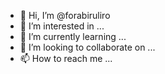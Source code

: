 - 👋 Hi, I’m @forabiruliro
- 👀 I’m interested in ...
- 🌱 I’m currently learning ...
- 💞️ I’m looking to collaborate on ...
- 📫 How to reach me ...

<!---
forabiruliro/forabiruliro is a ✨ special ✨ repository because its `README.md` (this file) appears on your GitHub profile.
You can click the Preview link to take a look at your changes.
--->
